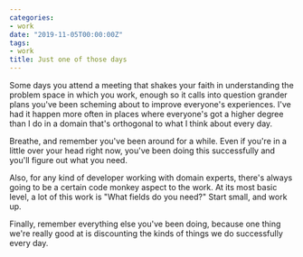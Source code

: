 ```yaml
---
categories:
- work
date: "2019-11-05T00:00:00Z"
tags:
- work
title: Just one of those days
---
```


Some days you attend a meeting that shakes your faith in understanding the problem space in which you work, enough so it calls into question grander plans you've been scheming about to improve everyone's experiences. I've had it happen more often in places where everyone's got a higher degree than I do in a domain that's orthogonal to what I think about every day.

Breathe, and remember you've been around for a while. Even if you're in a little over your head right now, you've been doing this successfully and you'll figure out what you need.

Also, for any kind of developer working with domain experts, there's always going to be a certain code monkey aspect to the work. At its most basic level, a lot of this work is "What fields do you need?" Start small, and work up.

Finally, remember everything else you've been doing, because one thing we're really good at is discounting the kinds of things we do successfully every day.

